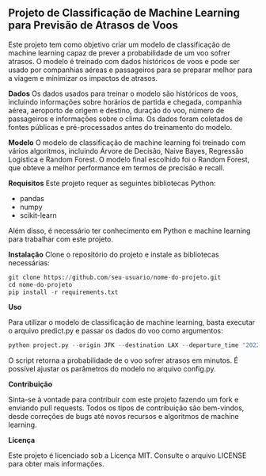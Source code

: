 ## Projeto de Classificação de Machine Learning para Previsão de Atrasos de Voos 

Este projeto tem como objetivo criar um modelo de classificação de machine learning capaz de prever a probabilidade de um voo sofrer atrasos. O modelo é treinado com dados históricos de voos e pode ser usado por companhias aéreas e passageiros para se preparar melhor para a viagem e minimizar os impactos de atrasos.

**Dados**
Os dados usados para treinar o modelo são históricos de voos, incluindo informações sobre horários de partida e chegada, companhia aérea, aeroporto de origem e destino, duração do voo, número de passageiros e informações sobre o clima. Os dados foram coletados de fontes públicas e pré-processados antes do treinamento do modelo.

**Modelo**
O modelo de classificação de machine learning foi treinado com vários algoritmos, incluindo Árvore de Decisão, Naive Bayes, Regressão Logística e Random Forest. O modelo final escolhido foi o Random Forest, que obteve a melhor performance em termos de precisão e recall.

**Requisitos**
Este projeto requer as seguintes bibliotecas Python:

- pandas
- numpy
- scikit-learn

Além disso, é necessário ter conhecimento em Python e machine learning para trabalhar com este projeto.

**Instalação**
Clone o repositório do projeto e instale as bibliotecas necessárias:

```python
git clone https://github.com/seu-usuario/nome-do-projeto.git
cd nome-do-projeto
pip install -r requirements.txt
```

**Uso**

Para utilizar o modelo de classificação de machine learning, basta executar o arquivo predict.py e passar os dados do voo como argumentos:

```python
python project.py --origin JFK --destination LAX --departure_time "2022-03-01 09:00:00" --arrival_time "2022-03-01 12:30:00" --airline "AA" --duration 390 --temperature 20 --wind_speed 15
```

O script retorna a probabilidade de o voo sofrer atrasos em minutos. É possível ajustar os parâmetros do modelo no arquivo config.py.

**Contribuição**

Sinta-se à vontade para contribuir com este projeto fazendo um fork e enviando pull requests. Todos os tipos de contribuição são bem-vindos, desde correções de bugs até novos recursos e algoritmos de machine learning.

**Licença**

Este projeto é licenciado sob a Licença MIT. Consulte o arquivo LICENSE para obter mais informações.
